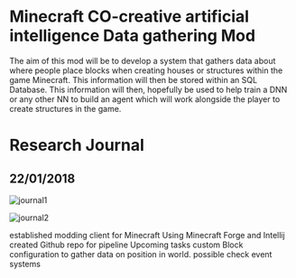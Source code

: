 # Minecraft CO-creative artificial intelligence Data gathering Mod
The aim of this mod will be to develop a system that gathers data about where people place blocks when creating houses or structures within the game Minecraft. This information will then be stored within an SQL Database. This information will then, hopefully be used to help train a DNN or any other NN to build an agent which will work alongside the player to create structures in the game.

# Research Journal

## 22/01/2018
![journal1](https://user-images.githubusercontent.com/10634519/35233447-1c3e13fe-ff96-11e7-9a5a-922f2e7b68c4.png)

![journal2](https://user-images.githubusercontent.com/10634519/35233543-583c6b1c-ff96-11e7-916c-5d4adbefce7c.png)

established modding client for Minecraft Using Minecraft Forge and Intellij
created Github repo for pipeline
Upcoming tasks custom Block configuration to gather data on position in world. possible check event systems
